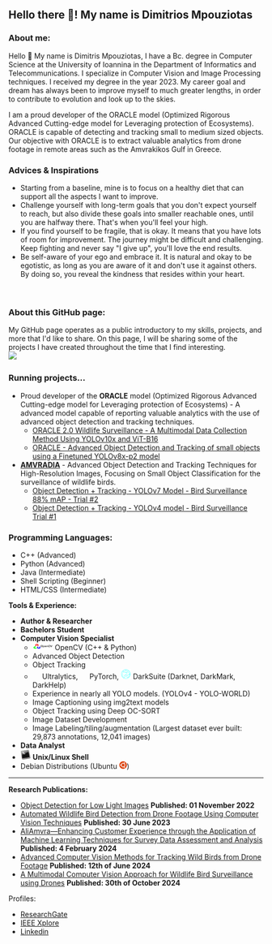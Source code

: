 ## Hello there :wave:! My name is Dimitrios Mpouziotas 

### About me:
Hello 👋 My name is Dimitris Mpouziotas, I have a Bc. degree in Computer Science at the University of Ioannina in the Department of Informatics and Telecommunications. I specialize in Computer Vision and Image Processing techniques. I received my degree in the year 2023. My career goal and dream has always been to improve myself to much greater lengths, in order to contribute to evolution and look up to the skies.

 I am a proud developer of the ORACLE model (Optimized Rigorous Advanced Cutting-edge model for Leveraging protection of Ecosystems). ORACLE is capable of detecting and tracking small to medium sized objects. Our objective with ORACLE is to extract valuable analytics from drone footage in remote areas such as the Amvrakikos Gulf in Greece.

### Advices & Inspirations
- Starting from a baseline, mine is to focus on a healthy diet that can support all the aspects I want to improve. <br/>
- Challenge yourself with long-term goals that you don't expect yourself to reach, but also divide these goals into smaller reachable ones, until you are halfway there. That's when you'll feel your high.<br/>
- If you find yourself to be fragile, that is okay. It means that you have lots of room for improvement. The journey might be difficult and challenging. Keep fighting and never say "I give up", you'll love the end results.<br/>
- Be self-aware of your ego and embrace it. It is natural and okay to be egotistic, as long as you are aware of it and don't use it against others. By doing so, you reveal the kindness that resides within your heart. <br/>
<br/><br/>

### About this GitHub page:
My GitHub page operates as a public introductory to my skills, projects, and more that I'd like to share. On this page, I will be sharing some of the projects I have created throughout the time that I find interesting. <br/>
![](https://komarev.com/ghpvc/?username=ChilledFerrum&color=green)

### Running projects...
 - Proud developer of the <a>**ORACLE** model (Optimized Rigorous Advanced Cutting-edge model for Leveraging protection of Ecosystems)</a> - A advanced model capable of reporting valuable analytics with the use of advanced object detection and tracking techniques.
    - <a href="https://youtu.be/i6lwUkJdKg0">ORACLE 2.0 Wildlife Surveillance - A Multimodal Data Collection Method Using YOLOv10x and ViT-B16</a>
    - <a href="https://youtu.be/P68YwJPc2DY">ORACLE - Advanced Object Detection and Tracking of small objects using a Finetuned YOLOv8x-p2 model</a>
 - <a href="https://kic.uoi.gr/el/amvradia-erevna-kai-anaptyxi-proigmenon-ypol/">**AMVRADIA**</a> - Advanced Object Detection and Tracking Techniques for High-Resolution Images, Focusing on Small Object Classification for the surveillance of wildlife birds.
    - <a href="https://youtu.be/MnMAoin4kec">Object Detection + Tracking - YOLOv7 Model - Bird Surveillance 88% mAP - Trial #2</a>
    - <a href="https://youtu.be/lMITeOJ_ss0">Object Detection + Tracking - YOLOv4 model - Bird Surveillance Trial #1</a>

### Programming Languages:
<!--  - <img src="https://github.com/ChilledFerrum/ChilledFerrum/blob/efa6c805340d33a03c2c8e8332661fb919610e2e/style/Python.png" width="25" height="25" position="relative"> -->
 - C++ (Advanced)
 - Python (Advanced) 
 - Java (Intermediate)
 - Shell Scripting (Beginner)
 - HTML/CSS (Intermediate)

**Tools & Experience:**
- **Author & Researcher**
- **Bachelors Student**
- **Computer Vision Specialist**
  - <img src="https://github.com/ChilledFerrum/ChilledFerrum/blob/c55b84bf0d87a1503484ecfa15cf438863084b65/style/OpenCV.png" width="40" height="15"> OpenCV (C++ & Python)
  - Advanced Object Detection
  - Object Tracking
  - <img src="https://assets-global.website-files.com/646dd1f1a3703e451ba81ecc/64994922cf2a6385a4bf4489_UltralyticsYOLO_mark_blue.svg" width="15" height="15"> Ultralytics, <img src="https://upload.wikimedia.org/wikipedia/commons/1/10/PyTorch_logo_icon.svg" width="15" height="15"> PyTorch, <img src="https://github.com/ChilledFerrum/ChilledFerrum/blob/182bcfd5384e5b133a6da195fbb5b2af89947eda/style/darknet.png" width="20" height="20"> DarkSuite (Darknet, DarkMark, DarkHelp)
  -  Experience in nearly all YOLO models. (YOLOv4 - YOLO-WORLD)
  - Image Captioning using img2text models
  - Object Tracking using Deep OC-SORT
  - Image Dataset Development
  - Image Labeling/tiling/augmentation (Largest dataset ever built: 29,873 annotations, 12,041 images)
- **Data Analyst**
- <img src="https://github.com/ChilledFerrum/ChilledFerrum/blob/51af7ea28b00011947c625eae60d5c71c4c3475b/style/BashLinuxUnixShell.png" width="20" height="20"> **Unix/Linux Shell**
- Debian Distributions (Ubuntu <img src="https://github.com/ChilledFerrum/ChilledFerrum/blob/5347db0418e383c999c1a95882fe9fcf34602d49/style/Ubuntu.png" width="15" height="15">)

---


**Research Publications:** <br/>
 - [Object Detection for Low Light Images](https://ieeexplore.ieee.org/document/9932921) **Published: 01 November 2022**
 - [Automated Wildlife Bird Detection from Drone Footage Using Computer Vision Techniques](https://www.mdpi.com/2076-3417/13/13/7787) **Published: 30 June 2023**
 - [AliAmvra—Enhancing Customer Experience through the Application of Machine Learning Techniques for Survey Data Assessment and Analysis](https://www.mdpi.com/2078-2489/15/2/83) **Published: 4 February 2024**
 - [Advanced Computer Vision Methods for Tracking Wild Birds from Drone Footage](https://www.mdpi.com/2826752) **Published: 12th of June 2024**
 - [A Multimodal Computer Vision Approach for Wildlife Bird Surveillance using Drones](http://dx.doi.org/10.1109/SEEDA-CECNSM63478.2024.00020) **Published: 30th of October 2024**

Profiles:
- [ResearchGate](https://www.researchgate.net/profile/Dimitris-Mpouziotas)
- [IEEE Xplore](https://ieeexplore.ieee.org/author/37089583858)
- [Linkedin](https://www.linkedin.com/in/dimitris-mpouziotas-a34318256/)
